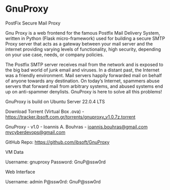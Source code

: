 # GnuProxy

PostFix Secure Mail Proxy

Gnu Proxy is a web frontend for the famous Postfix Mail Delivery System, written in Python (Flask micro-framework) used for building a secure SMTP Proxy server that acts as a gateway between your mail server and the internet providing varying levels of functionality, high security, depending on your use case, needs, or company policies.

The Postfix SMTP server receives mail from the network and is exposed to the big bad world of junk email and viruses. In a distant past, the Internet was a friendly environment. Mail servers happily forwarded mail on behalf of anyone towards any destination. On today’s Internet, spammers abuse servers that forward mail from arbitrary systems, and abused systems end up on anti-spammer denylists. GnuProxy is here to solve all this problems!

GnuProxy is build on Ubuntu Server 22.0.4 LTS

Download Torrent (Virtual Box .ova) - https://tracker.ibsoft.com.gr/torrents/gnuproxy_v1.0.7z.torrent

GnuProxy - v1.0 - Ioannis A. Bouhras - <ioannis.bouhras@gmail.com> <mycyberdevops@gmail.com>

GitHub Repo: https://github.com/ibsoft/GnuProxy

VM Data

Username: gnuproxy
Password: GnuP@ssw0rd

Web Interface

Username: admin
P@ssw0rd: GnuP@ssw0rd

